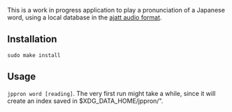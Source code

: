 This is a work in progress application to play a pronunciation of a Japanese word, using a local database
in the [ajatt audio format](https://github.com/Ajatt-Tools/nhk_2016_pronunciations_index).

## Installation
`sudo make install`

## Usage
`jppron word [reading]`. The very first run might take a while, since it will create an index saved in $XDG_DATA_HOME/jppron/".
